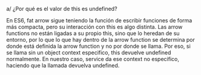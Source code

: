 a/ ¿Por qué es el valor de this es undefined?

En ES6, fat arrow sigue teniendo la función de escribir funciones de forma más compacta, pero su interacción con this es algo distinta.
Las arrow functions no están ligadas a su propio this, sino que lo heredan de su entorno, por lo que lo que hay dentro de la arrow function se determina por donde está definida la arrow function y no por donde se llama.
Por eso, si se llama sin un object context especifico, this devuelve undefined normalmente.
En nuestro caso, service da ese context no especifico, haciendo que la llamada devuelva undefined.